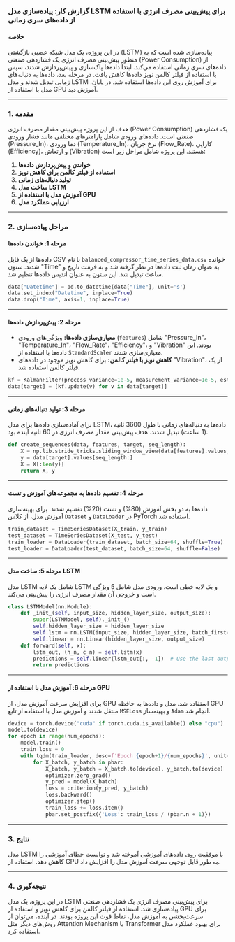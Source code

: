 ### گزارش کار: پیاده‌سازی مدل LSTM برای پیش‌بینی مصرف انرژی با استفاده از داده‌های سری زمانی

#### **خلاصه**
در این پروژه، یک مدل شبکه عصبی بازگشتی (LSTM) پیاده‌سازی شده است که به منظور پیش‌بینی مصرف انرژی یک فشاردهی صنعتی (Power Consumption) از داده‌های سری زمانی استفاده می‌کند. ابتدا داده‌ها پاک‌سازی و پیش‌پردازش شدند، سپس با استفاده از فیلتر کالمن نویز داده‌ها کاهش یافت. در مرحله بعد، داده‌ها به دنباله‌های زمانی تبدیل شدند و مدل LSTM برای آموزش روی این داده‌ها استفاده شد. در پایان، مدل با استفاده از GPU آموزش دید.

---

### **1. مقدمه**
هدف از این پروژه پیش‌بینی مقدار مصرف انرژی (Power Consumption) یک فشاردهی صنعتی است. داده‌های ورودی شامل پارامترهای مختلفی مانند فشار ورودی (Pressure_In)، دما ورودی (Temperature_In)، نرخ جریان (Flow_Rate)، کارایی (Efficiency)، و ارتعاش (Vibration) هستند. این پروژه شامل مراحل زیر است:

1. **خواندن و پیش‌پردازش داده‌ها**
2. **استفاده از فیلتر کالمن برای کاهش نویز**
3. **تولید دنباله‌های زمانی**
4. **ساخت مدل LSTM**
5. **آموزش مدل با استفاده از GPU**
6. **ارزیابی عملکرد مدل**

---

### **2. مراحل پیاده‌سازی**

#### **مرحله 1: خواندن داده‌ها**
داده‌ها از یک فایل CSV با نام `balanced_compressor_time_series_data.csv` خوانده شدند. ستون "Time" به عنوان زمان ثبت داده‌ها در نظر گرفته شد و به فرمت تاریخ و ساعت تبدیل شد. این ستون به عنوان اندیس داده‌ها تنظیم شد.

```python
data["Datetime"] = pd.to_datetime(data["Time"], unit='s')
data.set_index("Datetime", inplace=True)
data.drop("Time", axis=1, inplace=True)
```

---

#### **مرحله 2: پیش‌پردازش داده‌ها**
- **معیاری‌سازی داده‌ها:** ویژگی‌های ورودی (`features`) شامل "Pressure_In"، "Temperature_In"، "Flow_Rate"، "Efficiency"، و "Vibration" بودند. این داده‌ها با استفاده از `StandardScaler` معیاری‌سازی شدند.
- **کاهش نویز با فیلتر کالمن:** برای کاهش نویز موجود در داده‌های "Vibration"، از یک فیلتر کالمن استفاده شد.

```python
kf = KalmanFilter(process_variance=1e-5, measurement_variance=1e-5, estimated_measurement_variance=1e-5)
data[target] = [kf.update(v) for v in data[target]]
```

---

#### **مرحله 3: تولید دنباله‌های زمانی**
برای آماده‌سازی داده‌ها برای مدل LSTM، داده‌ها به دنباله‌های زمانی با طول 3600 ثانیه (1 ساعت) تبدیل شدند. هدف پیش‌بینی مقدار مصرف انرژی در 60 ثانیه آینده بود.

```python
def create_sequences(data, features, target, seq_length):
    X = np.lib.stride_tricks.sliding_window_view(data[features].values, (seq_length, len(features))).squeeze(axis=1)
    y = data[target].values[seq_length:]
    X = X[:len(y)]
    return X, y
```

---

#### **مرحله 4: تقسیم داده‌ها به مجموعه‌های آموزش و تست**
داده‌ها به دو بخش آموزش (80%) و تست (20%) تقسیم شدند. برای بهینه‌سازی آموزش مدل، از کلاس `Dataset` و `DataLoader` در PyTorch استفاده شد.

```python
train_dataset = TimeSeriesDataset(X_train, y_train)
test_dataset = TimeSeriesDataset(X_test, y_test)
train_loader = DataLoader(train_dataset, batch_size=64, shuffle=True)
test_loader = DataLoader(test_dataset, batch_size=64, shuffle=False)
```

---

#### **مرحله 5: ساخت مدل LSTM**
مدل LSTM شامل یک لایه LSTM و یک لایه خطی است. ورودی مدل شامل 5 ویژگی است و خروجی آن مقدار مصرف انرژی را پیش‌بینی می‌کند.

```python
class LSTMModel(nn.Module):
    def _init_(self, input_size, hidden_layer_size, output_size):
        super(LSTMModel, self)._init_()
        self.hidden_layer_size = hidden_layer_size
        self.lstm = nn.LSTM(input_size, hidden_layer_size, batch_first=True)
        self.linear = nn.Linear(hidden_layer_size, output_size)
    def forward(self, x):
        lstm_out, (h_n, c_n) = self.lstm(x)
        predictions = self.linear(lstm_out[:, -1])  # Use the last output of the LSTM
        return predictions
```

---

#### **مرحله 6: آموزش مدل با استفاده از GPU**
برای افزایش سرعت آموزش مدل، از GPU استفاده شد. مدل و داده‌ها به حافظه GPU منتقل شدند و آموزش مدل با استفاده از تابع `MSELoss` و بهینه‌ساز `Adam` انجام شد.

```python
device = torch.device("cuda" if torch.cuda.is_available() else "cpu")
model.to(device)
for epoch in range(num_epochs):
    model.train()
    train_loss = 0
    with tqdm(train_loader, desc=f'Epoch {epoch+1}/{num_epochs}', unit='batch') as pbar:
        for X_batch, y_batch in pbar:
            X_batch, y_batch = X_batch.to(device), y_batch.to(device)
            optimizer.zero_grad()
            y_pred = model(X_batch)
            loss = criterion(y_pred, y_batch)
            loss.backward()
            optimizer.step()
            train_loss += loss.item()
            pbar.set_postfix({'Loss': train_loss / (pbar.n + 1)})
```

---

### **3. نتایج**
مدل LSTM با موفقیت روی داده‌های آموزشی آموخته شد و توانست خطای آموزشی را کاهش دهد. استفاده از GPU به طور قابل توجهی سرعت آموزش مدل را افزایش داد.

---

### **4. نتیجه‌گیری**
در این پروژه، یک مدل LSTM برای پیش‌بینی مصرف انرژی یک فشاردهی صنعتی پیاده‌سازی شد. استفاده از فیلتر کالمن برای کاهش نویز و استفاده از GPU برای سرعت‌بخشی به آموزش مدل، نقاط قوت این پروژه بودند. در آینده، می‌توان از روش‌های دیگر مثل Attention Mechanism یا Transformer برای بهبود عملکرد مدل استفاده کرد.